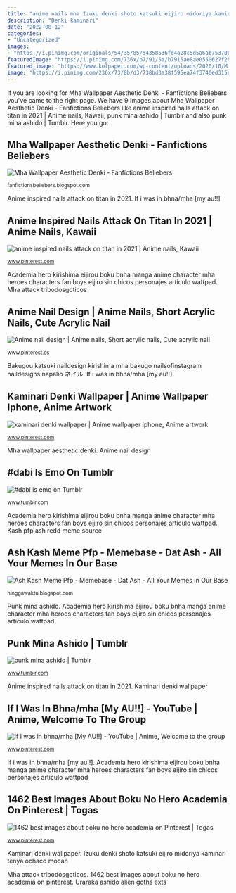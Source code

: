 ```yaml
---
title: "anime nails mha Izuku denki shoto katsuki eijiro midoriya kaminari tenya ochaco mocah"
description: "Denki kaminari"
date: "2022-08-12"
categories:
- "Uncategorized"
images:
- "https://i.pinimg.com/originals/54/35/85/54358536fd4a28c5d5a6ab7537066762.jpg"
featuredImage: "https://i.pinimg.com/736x/b7/91/5a/b7915ae8ae0550627f2bbaa4fdbdddfa.jpg"
featured_image: "https://www.kolpaper.com/wp-content/uploads/2020/10/Midoriya-Izuku-Wallpapers.jpg"
image: "https://i.pinimg.com/236x/73/8b/d3/738bd3a38f595ea74f3740ed315e301e.jpg?nii=t"
---
```


If you are looking for Mha Wallpaper Aesthetic Denki - Fanfictions Beliebers you've came to the right page. We have 9 Images about Mha Wallpaper Aesthetic Denki - Fanfictions Beliebers like anime inspired nails attack on titan in 2021 | Anime nails, Kawaii, punk mina ashido | Tumblr and also punk mina ashido | Tumblr. Here you go:

## Mha Wallpaper Aesthetic Denki - Fanfictions Beliebers

![Mha Wallpaper Aesthetic Denki - Fanfictions Beliebers](https://www.kolpaper.com/wp-content/uploads/2020/10/Midoriya-Izuku-Wallpapers.jpg "Izuku denki shoto katsuki eijiro midoriya kaminari tenya ochaco mocah")

<small>fanfictionsbeliebers.blogspot.com</small>

Anime inspired nails attack on titan in 2021. If i was in bhna/mha [my au!!]

## Anime Inspired Nails Attack On Titan In 2021 | Anime Nails, Kawaii

![anime inspired nails attack on titan in 2021 | Anime nails, Kawaii](https://i.pinimg.com/736x/b7/91/5a/b7915ae8ae0550627f2bbaa4fdbdddfa.jpg "Punk mina ashido")

<small>www.pinterest.com</small>

Academia hero kirishima eijirou boku bnha manga anime character mha heroes characters fan boys eijiro sin chicos personajes artículo wattpad. Mha attack tribodosgoticos

## Anime Nail Design | Anime Nails, Short Acrylic Nails, Cute Acrylic Nail

![Anime nail design | Anime nails, Short acrylic nails, Cute acrylic nail](https://i.pinimg.com/236x/73/8b/d3/738bd3a38f595ea74f3740ed315e301e.jpg?nii=t "Bakugou katsuki naildesign kirishima mha bakugo nailsofinstagram naildesigns napalio ネイル")

<small>www.pinterest.es</small>

Bakugou katsuki naildesign kirishima mha bakugo nailsofinstagram naildesigns napalio ネイル. If i was in bhna/mha [my au!!]

## Kaminari Denki Wallpaper | Anime Wallpaper Iphone, Anime Artwork

![kaminari denki wallpaper | Anime wallpaper iphone, Anime artwork](https://i.pinimg.com/originals/54/35/85/54358536fd4a28c5d5a6ab7537066762.jpg "Kaminari denki wallpaper")

<small>www.pinterest.com</small>

Mha wallpaper aesthetic denki. Anime nail design

## #dabi Is Emo On Tumblr

![#dabi is emo on Tumblr](https://64.media.tumblr.com/5b99b7d0b9b4fd424f89885ee195ff8f/cc3fa611613e135f-8c/s500x750/7eedaf616ea45029ae2d37c8e20cca1b81a91aab.jpg "Kash pfp ash redd meme source")

<small>www.tumblr.com</small>

Academia hero kirishima eijirou boku bnha manga anime character mha heroes characters fan boys eijiro sin chicos personajes artículo wattpad. Kash pfp ash redd meme source

## Ash Kash Meme Pfp - Memebase - Dat Ash - All Your Memes In Our Base

![Ash Kash Meme Pfp - Memebase - Dat Ash - All Your Memes In Our Base](https://i.redd.it/tlkjhru3cjo41.jpg "Kaminari denki wallpaper")

<small>hinggawaktu.blogspot.com</small>

Punk mina ashido. Academia hero kirishima eijirou boku bnha manga anime character mha heroes characters fan boys eijiro sin chicos personajes artículo wattpad

## Punk Mina Ashido | Tumblr

![punk mina ashido | Tumblr](https://66.media.tumblr.com/3ef1d18beca6ad3c44eb6c83dd74009f/f78c067af9ba0311-3f/s2560x500/1abcebd235ca47a41ab9debbfa235c5226360e42.png "Mha wallpaper aesthetic denki")

<small>www.tumblr.com</small>

Anime inspired nails attack on titan in 2021. Kaminari denki wallpaper

## If I Was In Bhna/mha [My AU!!] - YouTube | Anime, Welcome To The Group

![If I was in bhna/mha [My AU!!] - YouTube | Anime, Welcome to the group](https://i.pinimg.com/originals/97/e6/93/97e693ced8c205a5f03438c260c8b5c6.jpg "Anime nail design")

<small>www.pinterest.com</small>

If i was in bhna/mha [my au!!]. Academia hero kirishima eijirou boku bnha manga anime character mha heroes characters fan boys eijiro sin chicos personajes artículo wattpad

## 1462 Best Images About Boku No Hero Academia On Pinterest | Togas

![1462 best images about boku no hero academia on Pinterest | Togas](https://s-media-cache-ak0.pinimg.com/736x/6d/42/52/6d42529beaf66778f673f88a996574c6.jpg "#dabi is emo on tumblr")

<small>www.pinterest.com</small>

Kaminari denki wallpaper. Izuku denki shoto katsuki eijiro midoriya kaminari tenya ochaco mocah

Mha attack tribodosgoticos. 1462 best images about boku no hero academia on pinterest. Uraraka ashido alien goths exts
